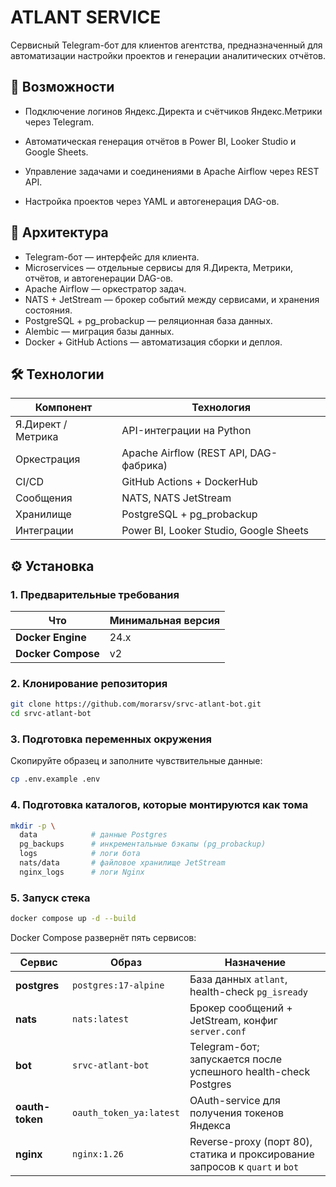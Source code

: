 ﻿# ATLANT SERVICE 

Сервисный Telegram-бот для клиентов агентства, предназначенный для автоматизации настройки проектов и генерации аналитических отчётов.

## 🚀 Возможности

- Подключение логинов Яндекс.Директа и счётчиков Яндекс.Метрики через Telegram.

- Автоматическая генерация отчётов в Power BI, Looker Studio и Google Sheets.

- Управление задачами и соединениями в Apache Airflow через REST API.

- Настройка проектов через YAML и автогенерация DAG-ов.

##  🧩 Архитектура

- Telegram-бот — интерфейс для клиента.
- Microservices — отдельные сервисы для Я.Директа, Метрики, отчётов, и автогенерации DAG-ов.
- Apache Airflow — оркестратор задач.
- NATS + JetStream — брокер событий между сервисами, и хранения состояния.
- PostgreSQL + pg\_probackup — реляционная база данных.
- Alembic — миграция базы данных.
- Docker + GitHub Actions — автоматизация сборки и деплоя.

##  🛠 Технологии

| Компонент          | Технология                             |
| ------------------ | -------------------------------------- |
| Я.Директ / Метрика | API-интеграции на Python               |
| Оркестрация        | Apache Airflow (REST API, DAG-фабрика) |
| CI/CD              | GitHub Actions + DockerHub             |
| Сообщения          | NATS, NATS JetStream                   |
| Хранилище          | PostgreSQL + pg\_probackup             |
| Интеграции         | Power BI, Looker Studio, Google Sheets |

## ⚙️ Установка

### 1. Предварительные требования
| Что | Минимальная версия |
|-----|--------------------|
| **Docker Engine** | 24.x |
| **Docker Compose** | v2 |

### 2. Клонирование репозитория
```bash
git clone https://github.com/morarsv/srvc-atlant-bot.git
cd srvc-atlant-bot
```
### 3. Подготовка переменных окружения
Скопируйте образец и заполните чувствительные данные:

```bash
cp .env.example .env
```
### 4. Подготовка каталогов, которые монтируются как тома
```bash
mkdir -p \
  data            # данные Postgres
  pg_backups      # инкрементальные бэкапы (pg_probackup)
  logs            # логи бота
  nats/data       # файловое хранилище JetStream
  nginx_logs      # логи Nginx
```
### 5. Запуск стека
```bash
docker compose up -d --build
```
Docker Compose развернёт пять сервисов: 

| Сервис          | Образ                   | Назначение                                                                  |
|-----------------|-------------------------| --------------------------------------------------------------------------- |
| **postgres**    | `postgres:17-alpine`    | База данных `atlant`, health-check `pg_isready`                             |
| **nats**        | `nats:latest`           | Брокер сообщений + JetStream, конфиг `server.conf`                          |
| **bot**         | `srvc-atlant-bot`       | Telegram-бот; запускается после успешного health-check Postgres             |
| **oauth-token** | `oauth_token_ya:latest` | OAuth-service для получения токенов Яндекса                                 |
| **nginx**       | `nginx:1.26`            | Reverse-proxy (порт 80), статика и проксирование запросов к `quart` и `bot` |
